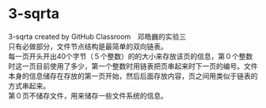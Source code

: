 # 3-sqrta
3-sqrta created by GitHub Classroom　邓皓巍的实验三<br>
只有必做部分，文件节点结构是最简单的双向链表。<br>
每一页开头开出40个字节（５个整数）的的大小来存放该页的信息，第０个整数时这一页目前使用了多少，第一个整数时用链表把页串起来时下一页的编号。文件本身的信息储存在存放的第一页开始，然后后面存放内容，页之间用类似于链表的方式串起来。<br>
第０页不储存文件，用来储存一些文件系统的信息。

